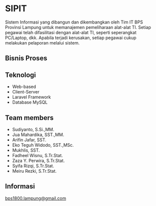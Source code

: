 # SIPIT <Sistem Informasi Pemeliharaan Alat-alat IT>

Sistem Informasi yang dibangun dan dikembangkan oleh Tim IT BPS Provinsi Lampung untuk memanajemen pemeliharaan alat-alat TI. Setiap pegawai telah difasilitasi dengan alat-alat TI, seperti seperangkat PC/Laptop, dkk. Apabila terjadi kerusakan, setiap pegawai cukup melakukan pelaporan melalui sistem.

## Bisnis Proses

## Teknologi
 - Web-based
 - Client-Server
 - Laravel Framework
 - Database MySQL

## Team members
 - Sudiyanto, S.Si.,MM.
 - Jua Mahardika, SST.,MM.
 - Arifin Jafar, SST.
 - Eko Teguh Widodo, SST.,MSc.
 - Mukhlis, SST.
 - Fadheel Wisnu, S.Tr.Stat.
 - Zaza Y. Perwira, S.Tr.Stat.
 - Syifa Rizqi, S.Tr.Stat.
 - Meiru Rezki, S.Tr.Stat.
  
## Informasi

bps1800.lampung@gmail.com